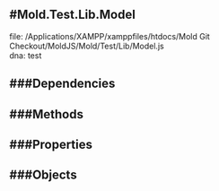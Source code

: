 
#Mold.Test.Lib.Model
---------------------------------------

file: /Applications/XAMPP/xamppfiles/htdocs/Mold Git Checkout/MoldJS/Mold/Test/Lib/Model.js  
dna: test


	




###Dependencies
--------------




   
###Methods
--------------

   
###Properties
-------------

   
###Objects
------------


		
